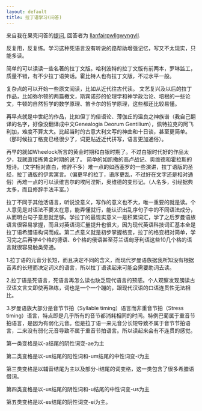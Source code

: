 ```yaml
---
layout: default
title: 拉丁语学习(问答)
---
```


来自我在果壳问答的<a href="http://www.guokr.com/post/439337/">提问</a>, 回答者为 <a href="http://www.guokr.com/i/0198315148/">llanfairpwllgwyngyll</a>.

反复用，反复练。学习这种死语言没有听说的路帮助增强记忆，写又不太现实，只能多读。

简单的可以读读一些名著的拉丁文版。哈利波特的拉丁文版有前两本，罗琳监工，质量不错，有不少拉丁语笑话。霍比特人也有拉丁文版，不过水平一般。

复杂点的可以开始一些原文阅读，比如从近代往古代读。
文艺复兴及以后的拉丁作品，比如弥尔顿的两篇檄文，斯宾诺莎的伦理学和神学政治论、培根的一些论文，牛顿的自然哲学的数学原理、笛卡尔的哲学原理，这些都还比较易懂。

再早点就是中世纪的作品，比如但丁的俗语论、薄伽丘的温良之神族谱（我自己翻译的名字，好像没翻译成中文Genealogia Deorum Gentilium），佩特拉克的阿飞利加，难度不算太大。比起当时的古意大利文写的神曲和十日谈，甚至更简单。（那时候拉丁格变已经很少了，词更贴近近代拼写，语言更加通俗）。

再早的就如Wheelock所言的黄金时期和白银时期了。不过白银时代好的作品太少，我就直接拣黄金时期的说了。
简单的如凯撒的高卢战记、奥维德和霍拉斯的短诗。（文字相对直白，修辞不多）难一点的如西塞罗的一些演讲，拉丁语版的圣经，拉丁语版的伊索寓言。（偏更早的拉丁，语序更乱，不过好在文字还是相对通俗）再难一点的可以读维吉尔的埃阿涅斯，奥维德的变形记。（人名多，引经据典太多，而且修辞手法丰富。）


拉丁不同于其他活语言，听说没意义，写作的意义也不大，唯一重要的就是读。个人意见是对语法不要太在意，能弄懂就行，能认识出乱序句子中的不同语法成分，从而明白句子意思就足够。学拉丁的最现实意义一是积累词汇，学了之后罗曼语族语言很容易掌握，而且对英语词汇量提升也很大，因为现代英语科技词汇基本全是拉丁语希腊语构词而成。第二点意义就是初步掌握格变，拉丁的格变相对简单，学习完之后再学4个格的德语、6个格的俄语甚至芬兰语匈牙利语这些10几个格的语言就很容易触类旁通。


1.拉丁语的元音分长短，而且决定不同的含义，而现代罗曼语族据我所知没有根据音素的长短而决定词义的语言，所以拉丁语读起来可能会需要助词去读。

2.拉丁语是死语言，死语言再怎么读也缺乏现代语言的预感。个人观察发现朗读古汉语文言文即使再熟练，词也是一个一个蹦的，跟现代汉语的口语连贯性无法相比。

3.罗曼语族大部分是音节节拍（Syllable timing）语言而非重音节拍（Stress timing）语言，特点即是几乎所有的音节都消耗相同的时间。特例巴葡属于重音节拍语言，是因为有弱化元音。但是拉丁语一来元音分长短导致不属于音节节拍语言，二来没有弱化元音导致不属于重音节拍语言。所以读起来会有不连贯的感觉。



第一类变格是以-a结尾的阴性词变-ae为主

第二类变格是以-us结尾的阳性词和-um结尾的中性词变-i为主

第三类变格是以辅音结尾为主以及部分-i结尾的词变格，这一类包含了很多希腊语借词。

第四类变格是以-us结尾的阴性词和-u​结尾的中性词变-us为主

第五类变格是以-es结尾的阴性词变-ei为主。